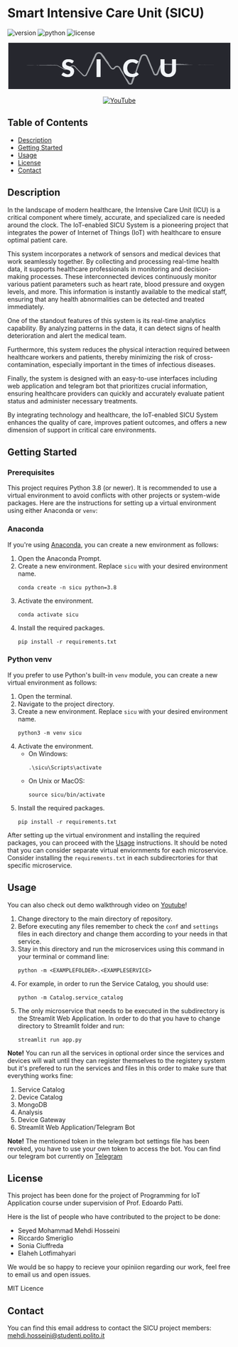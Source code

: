 # Smart Intensive Care Unit (SICU)

![version](https://img.shields.io/badge/version-0.1.0-blue)
![python](https://img.shields.io/badge/python-3.9-blue)
![license](https://img.shields.io/badge/license-MIT-green)

<p align="center">
  <img src="https://github.com/Smmehdihosseini/SICU/blob/main/Streamlit/.streamlit/sicu_sidebar.png" alt="Smart Internsive Care Unit">
</p>

<p align="center">
  <a href="https://www.youtube.com/watch?v=cejQx8TECGc&t=9s">
    <img src="https://upload.wikimedia.org/wikipedia/commons/b/b8/YouTube_Logo_2017.svg" alt="YouTube" width="200"/>
  </a>
</p>


## Table of Contents
- [Description](#description)
- [Getting Started](#getting-started)
- [Usage](#usage)
- [License](#license)
- [Contact](#contact)

## Description

In the landscape of modern healthcare, the Intensive Care Unit (ICU) is a critical component where timely, accurate, and specialized care is needed around the clock. The IoT-enabled SICU System is a pioneering project that integrates the power of Internet of Things (IoT) with healthcare to ensure optimal patient care.

This system incorporates a network of sensors and medical devices that work seamlessly together. By collecting and processing real-time health data, it supports healthcare professionals in monitoring and decision-making processes. These interconnected devices continuously monitor various patient parameters such as heart rate, blood pressure and oxygen levels, and more. This information is instantly available to the medical staff, ensuring that any health abnormalities can be detected and treated immediately.

One of the standout features of this system is its real-time analytics capability. By analyzing patterns in the data, it can detect signs of health deterioration and alert the medical team.

Furthermore, this system reduces the physical interaction required between healthcare workers and patients, thereby minimizing the risk of cross-contamination, especially important in the times of infectious diseases.

Finally, the system is designed with an easy-to-use interfaces including web application and telegram bot that prioritizes crucial information, ensuring healthcare providers can quickly and accurately evaluate patient status and administer necessary treatments.

By integrating technology and healthcare, the IoT-enabled SICU System enhances the quality of care, improves patient outcomes, and offers a new dimension of support in critical care environments.

## Getting Started

### Prerequisites

This project requires Python 3.8 (or newer). It is recommended to use a virtual environment to avoid conflicts with other projects or system-wide packages. Here are the instructions for setting up a virtual environment using either Anaconda or `venv`:

### Anaconda

If you're using [Anaconda](https://www.anaconda.com/products/distribution), you can create a new environment as follows:

1. Open the Anaconda Prompt.
2. Create a new environment. Replace `sicu` with your desired environment name.
    ```
    conda create -n sicu python=3.8
    ```
3. Activate the environment.
    ```
    conda activate sicu
    ```
4. Install the required packages.
    ```
    pip install -r requirements.txt
    ```

### Python venv

If you prefer to use Python's built-in `venv` module, you can create a new virtual environment as follows:

1. Open the terminal.
2. Navigate to the project directory.
3. Create a new environment. Replace `sicu` with your desired environment name.
    ```
    python3 -m venv sicu
    ```
4. Activate the environment.
    - On Windows:
        ```
        .\sicu\Scripts\activate
        ```
    - On Unix or MacOS:
        ```
        source sicu/bin/activate
        ```
5. Install the required packages.
    ```
    pip install -r requirements.txt
    ```

After setting up the virtual environment and installing the required packages, you can proceed with the [Usage](#usage) instructions. It should be noted that you can consider separate virtual enviornments for each microservice. Consider installing the `requirements.txt` in each subdirecrtories for that specific microservice.
    
## Usage

You can also check out demo walkthrough video on [Youtube](https://www.youtube.com/watch?v=D4x3aPz1dGk)!

1. Change directory to the main directory of repository.
2. Before executing any files remember to check the `conf` and `settings` files in each directory and change them according to your needs in that service.
3. Stay in this directory and run the microservices using this command in your terminal or command line:
    ```
    python -m <EXAMPLEFOLDER>.<EXAMPLESERVICE>
    ```
5. For example, in order to run the Service Catalog, you should use:
    ```
    python -m Catalog.service_catalog
    ```
8. The only microservice that needs to be executed in the subdirectory is the Streamlit Web Application. In order to do that you have to change directory to Streamlit folder and run:
    ```
    streamlit run app.py
    ```

**Note!** You can run all the services in optional order since the services and devices will wait until they can register themselves to the registery system but it's prefered to run the services and files in this order to make sure that everything works fine:
1. Service Catalog
2. Device Catalog
3. MongoDB
4. Analysis
5. Device Gateway
6. Streamlit Web Application/Telegram Bot

**Note!** The mentioned token in the telegram bot settings file has been revoked, you have to use your own token to access the bot. You can find our telegram bot currently on [Telegram](https://t.me/sicuappbot)

## License

This project has been done for the project of Programming for IoT Application course under supervision of Prof. Edoardo Patti.

Here is the list of people who have contributed to the project to be done:

- Seyed Mohammad Mehdi Hosseini
- Riccardo Smeriglio
- Sonia Ciuffreda
- Elaheh Lotfimahyari

We would be so happy to recieve your opiniion regarding our work, feel free to email us and open issues.

MIT Licence

## Contact

You can find this email address to contact the SICU project members:
mehdi.hosseini@studenti.polito.it

